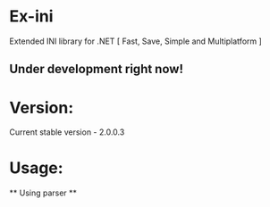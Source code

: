 # Ex-ini
Extended INI library for .NET [ Fast, Save, Simple and Multiplatform ]

Under development right now!
----------------------------

# Version:

Current stable version - 2.0.0.3

# Usage:

** Using parser **



